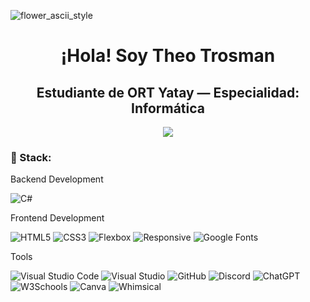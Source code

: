 ![flower_ascii_style](https://github.com/user-attachments/assets/743c92d9-cc3a-47cc-9785-45785f718e43)

<h1 align="center">¡Hola! Soy Theo Trosman</h1>
<h2 align="center">Estudiante de ORT Yatay — Especialidad: Informática </h2>

<p align="center"> <img src="https://github-readme-stats.vercel.app/api/top-langs/?username=Theotrosman&layout=compact&hide=TSQL&theme=chartreuse-light"></p>

### 🎏 Stack:

Backend Development

![C#](https://img.shields.io/badge/c%23-%23239120.svg?style=for-the-badge&logo=csharp&logoColor=white)

Frontend Development

![HTML5](https://img.shields.io/badge/HTML5-%23E34F26.svg?style=for-the-badge&logo=html5&logoColor=white)
![CSS3](https://img.shields.io/badge/CSS3-%231572B6.svg?style=for-the-badge&logo=css3&logoColor=white)
![Flexbox](https://img.shields.io/badge/Flexbox-Layout-%23F7DF1E.svg?style=for-the-badge&logo=css3&logoColor=black)
![Responsive](https://img.shields.io/badge/Responsive%20Design-Adaptable-%2300C49A.svg?style=for-the-badge)
![Google Fonts](https://img.shields.io/badge/Google%20Fonts-Typography-%230074D9.svg?style=for-the-badge&logo=google&logoColor=white)

Tools

![Visual Studio Code](https://img.shields.io/badge/Visual%20Studio%20Code-0078d7.svg?style=for-the-badge&logo=visual-studio-code&logoColor=white)
![Visual Studio](https://img.shields.io/badge/Visual%20Studio-5C2D91.svg?style=for-the-badge&logo=visual-studio&logoColor=white)
![GitHub](https://img.shields.io/badge/GitHub-181717.svg?style=for-the-badge&logo=github&logoColor=white)
![Discord](https://img.shields.io/badge/Discord-5865F2.svg?style=for-the-badge&logo=discord&logoColor=white)
![ChatGPT](https://img.shields.io/badge/ChatGPT-10a37f.svg?style=for-the-badge&logo=openai&logoColor=white)
![W3Schools](https://img.shields.io/badge/W3Schools-04AA6D.svg?style=for-the-badge&logo=w3schools&logoColor=white)
![Canva](https://img.shields.io/badge/Canva-00C4CC.svg?style=for-the-badge&logo=canva&logoColor=white)
![Whimsical](https://img.shields.io/badge/Whimsical-6f42c1.svg?style=for-the-badge&logo=whimsical&logoColor=white)

